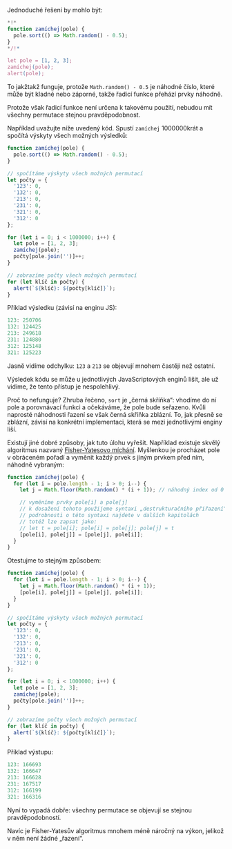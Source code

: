 Jednoduché řešení by mohlo být:

```js run
*!*
function zamíchej(pole) {
  pole.sort(() => Math.random() - 0.5);
}
*/!*

let pole = [1, 2, 3];
zamíchej(pole);
alert(pole);
```

To jakžtakž funguje, protože `Math.random() - 0.5` je náhodné číslo, které může být kladné nebo záporné, takže řadicí funkce přehází prvky náhodně.

Protože však řadicí funkce není určena k takovému použití, nebudou mít všechny permutace stejnou pravděpodobnost.

Například uvažujte níže uvedený kód. Spustí `zamíchej` 1000000krát a spočítá výskyty všech možných výsledků:

```js run
function zamíchej(pole) {
  pole.sort(() => Math.random() - 0.5);
}

// spočítáme výskyty všech možných permutací
let počty = {
  '123': 0,
  '132': 0,
  '213': 0,
  '231': 0,
  '321': 0,
  '312': 0
};

for (let i = 0; i < 1000000; i++) {
  let pole = [1, 2, 3];
  zamíchej(pole);
  počty[pole.join('')]++;
}

// zobrazíme počty všech možných permutací
for (let klíč in počty) {
  alert(`${klíč}: ${počty[klíč]}`);
}
```

Příklad výsledku (závisí na enginu JS):

```js
123: 250706
132: 124425
213: 249618
231: 124880
312: 125148
321: 125223
```

Jasně vidíme odchylku: `123` a `213` se objevují mnohem častěji než ostatní.

Výsledek kódu se může u jednotlivých JavaScriptových enginů lišit, ale už vidíme, že tento přístup je nespolehlivý.

Proč to nefunguje? Zhruba řečeno, `sort` je „černá skříňka“: vhodíme do ní pole a porovnávací funkci a očekáváme, že pole bude seřazeno. Kvůli naprosté náhodnosti řazení se však černá skříňka zblázní. To, jak přesně se zblázní, závisí na konkrétní implementaci, která se mezi jednotlivými enginy liší.

Existují jiné dobré způsoby, jak tuto úlohu vyřešit. Například existuje skvělý algoritmus nazvaný [Fisher-Yatesovo míchání](https://en.wikipedia.org/wiki/Fisher%E2%80%93Yates_shuffle). Myšlenkou je procházet pole v obráceném pořadí a vyměnit každý prvek s jiným prvkem před ním, náhodně vybraným:

```js
function zamíchej(pole) {
  for (let i = pole.length - 1; i > 0; i--) {
    let j = Math.floor(Math.random() * (i + 1)); // náhodný index od 0 do i

    // vyměníme prvky pole[i] a pole[j]
    // k dosažení tohoto použijeme syntaxi „destrukturačního přiřazení“
    // podrobnosti o této syntaxi najdete v dalších kapitolách
    // totéž lze zapsat jako:
    // let t = pole[i]; pole[i] = pole[j]; pole[j] = t
    [pole[i], pole[j]] = [pole[j], pole[i]];
  }
}
```

Otestujme to stejným způsobem:

```js run
function zamíchej(pole) {
  for (let i = pole.length - 1; i > 0; i--) {
    let j = Math.floor(Math.random() * (i + 1));
    [pole[i], pole[j]] = [pole[j], pole[i]];
  }
}

// spočítáme výskyty všech možných permutací
let počty = {
  '123': 0,
  '132': 0,
  '213': 0,
  '231': 0,
  '321': 0,
  '312': 0
};

for (let i = 0; i < 1000000; i++) {
  let pole = [1, 2, 3];
  zamíchej(pole);
  počty[pole.join('')]++;
}

// zobrazíme počty všech možných permutací
for (let klíč in počty) {
  alert(`${klíč}: ${počty[klíč]}`);
}
```

Příklad výstupu:

```js
123: 166693
132: 166647
213: 166628
231: 167517
312: 166199
321: 166316
```

Nyní to vypadá dobře: všechny permutace se objevují se stejnou pravděpodobností.

Navíc je Fisher-Yatesův algoritmus mnohem méně náročný na výkon, jelikož v něm není žádné „řazení“.
